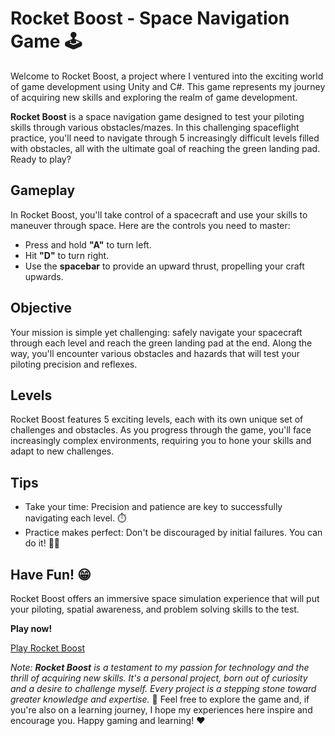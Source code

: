 # Rocket Boost - Space Navigation Game 🕹️

Welcome to Rocket Boost, a project where I ventured into the exciting world of game development using Unity and C#. This game represents my journey of acquiring new skills and exploring the realm of game development. 

**Rocket Boost** is a space navigation game designed to test your piloting skills through various obstacles/mazes. In this challenging spaceflight practice, you'll need to navigate through 5 increasingly difficult levels filled with obstacles, all with the ultimate goal of reaching the green landing pad. Ready to play? 


## Gameplay

In Rocket Boost, you'll take control of a spacecraft and use your skills to maneuver through space. Here are the controls you need to master:

- Press and hold **"A"** to turn left.
- Hit **"D"** to turn right.
- Use the **spacebar** to provide an upward thrust, propelling your craft upwards.

## Objective

Your mission is simple yet challenging: safely navigate your spacecraft through each level and reach the green landing pad at the end. Along the way, you'll encounter various obstacles and hazards that will test your piloting precision and reflexes.

## Levels

Rocket Boost features 5 exciting levels, each with its own unique set of challenges and obstacles. As you progress through the game, you'll face increasingly complex environments, requiring you to hone your skills and adapt to new challenges.

## Tips

- Take your time: Precision and patience are key to successfully navigating each level. ⏱️
- Practice makes perfect: Don't be discouraged by initial failures. You can do it! 💪🏽

## Have Fun! 😁

Rocket Boost offers an immersive space simulation experience that will put your piloting, spatial awareness, and problem solving skills to the test.


**Play now!**

[Play Rocket Boost](https://sharemygame.com/@chaneldevelops/rocket-boost)

*Note: **Rocket Boost** is a testament to my passion for technology and the thrill of acquiring new skills. It's a personal project, born out of curiosity and a desire to challenge myself. Every project is a stepping stone toward greater knowledge and expertise.* 🚀 Feel free to explore the game and, if you're also on a learning journey, I hope my experiences here inspire and encourage you. Happy gaming and learning! ❤️
